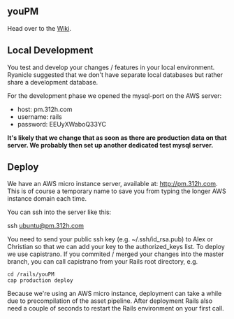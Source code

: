 ## youPM

Head over to the [Wiki](https://github.com/halixand/youPM/wiki).

## Local Development
You test and develop your changes / features in your local environment.
Ryanicle suggested that we don't have separate local databases but rather
share a development database.

For the development phase we opened the mysql-port on the AWS
server:

* host: pm.312h.com
* username: rails
* password: EEUyXWaboQ33YC

**It's likely that we change that as soon as there are production data on that server.
We probably then set up another dedicated test mysql server.**


## Deploy
We have an AWS micro instance server, available at:
<http://pm.312h.com>. This is of course a temporary name to save
you from typing the longer AWS instance domain each time.

You can ssh into the server like this:

ssh ubuntu@pm.312h.com

You need to send your public ssh key (e.g. ~/.ssh/id_rsa.pub) to Alex or
Christian so that we can add your key to the authorized_keys list. To deploy we use capistrano.
If you commited / merged your changes into the
master branch, you can call capistrano from your Rails root directory, e.g.

    cd /rails/youPM
    cap production deploy

Because we're using an AWS micro instance, deployment can take a while due to
precompilation of the asset pipeline. After deployment Rails also need a couple of seconds
to restart the Rails environment on your first call.





